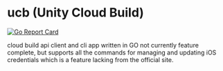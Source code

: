 # ucb (Unity Cloud Build)
[![Go Report Card](https://goreportcard.com/badge/github.com/cmcpasserby/ucb)](https://goreportcard.com/report/github.com/cmcpasserby/ucb)

cloud build api client and cli app written in GO
not currently feature complete, but supports all the commands for managing and updating iOS credentials which is a feature lacking from the official site.
